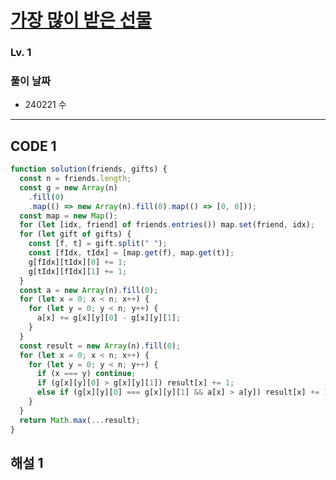 # [가장 많이 받은 선물](https://school.programmers.co.kr/learn/courses/30/lessons/258712)

### Lv. 1

### 풀이 날짜

- 240221 수

---

## CODE 1

```javascript
function solution(friends, gifts) {
  const n = friends.length;
  const g = new Array(n)
    .fill(0)
    .map(() => new Array(n).fill(0).map(() => [0, 0]));
  const map = new Map();
  for (let [idx, friend] of friends.entries()) map.set(friend, idx);
  for (let gift of gifts) {
    const [f, t] = gift.split(" ");
    const [fIdx, tIdx] = [map.get(f), map.get(t)];
    g[fIdx][tIdx][0] += 1;
    g[tIdx][fIdx][1] += 1;
  }
  const a = new Array(n).fill(0);
  for (let x = 0; x < n; x++) {
    for (let y = 0; y < n; y++) {
      a[x] += g[x][y][0] - g[x][y][1];
    }
  }
  const result = new Array(n).fill(0);
  for (let x = 0; x < n; x++) {
    for (let y = 0; y < n; y++) {
      if (x === y) continue;
      if (g[x][y][0] > g[x][y][1]) result[x] += 1;
      else if (g[x][y][0] === g[x][y][1] && a[x] > a[y]) result[x] += 1;
    }
  }
  return Math.max(...result);
}
```

## 해설 1
